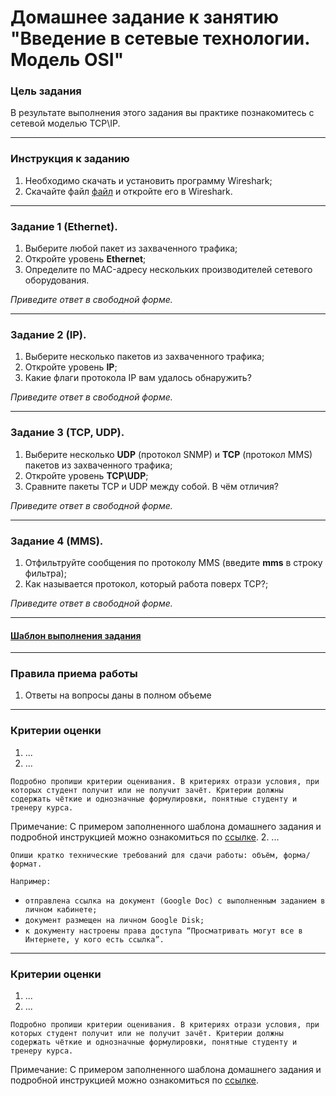 # Домашнее задание к занятию "Введение в сетевые технологии. Модель OSI"

### Цель задания

В результате выполнения этого задания вы практике познакомитесь с сетевой моделью TCP\IP.

------

### Инструкция к заданию

1. Необходимо скачать и установить программу Wireshark;
2. Скачайте файл [файл](protocol.pcapng) и откройте его в Wireshark.

------

### Задание 1 (Ethernet).

1. Выберите любой пакет из захваченного трафика;
2. Откройте уровень **Ethernet**;
3. Определите по MAC-адресу нескольких производителей сетевого оборудования.

*Приведите ответ в свободной форме.*

------

### Задание 2 (IP).

1. Выберите несколько пакетов из захваченного трафика;
2. Откройте уровень **IP**;
3. Какие флаги протокола IP вам удалось обнаружить?

*Приведите ответ в свободной форме.*

------

### Задание 3 (TCP, UDP).

1. Выберите несколько **UDP** (протокол SNMP) и **TCP** (протокол MMS) пакетов  из захваченного трафика;
2. Откройте уровень **TCP\UDP**;
3. Сравните пакеты TCP и UDP между собой. В чём отличия?

*Приведите ответ в свободной форме.*

------

### Задание 4 (MMS).

1. Отфильтруйте сообщения по протоколу MMS (введите **mms** в строку фильтра);
2. Как называется протокол, который работа поверх TCP?;

*Приведите ответ в свободной форме.*



------

#### [Шаблон выполнения задания](https://docs.google.com/document/d/1youKpKm_JrC0UzDyUslIZW2E2bIv5OVlm_TQDvH5Pvs/edit)

------

### Правила приема работы

1. Ответы на вопросы даны в полном объеме

------

### Критерии оценки

1. ...
2. ...

`Подробно пропиши критерии оценивания. В критериях отрази условия, при которых студент получит или не получит зачёт. Критерии должны содержать чёткие и однозначные формулировки, понятные студенту и тренеру курса.`

Примечание: С примером заполненного шаблона домашнего задания и подробной инструкцией можно ознакомиться по [ссылке](https://docs.google.com/document/d/13m07fqimLwzddcF6zyRrPjMO16RGynagzdO64-PMXuA/edit?usp=sharing).
2. ...

`Опиши кратко технические требований для сдачи работы: объём, форма/формат.` 

`Например:`
- `отправлена ссылка на документ (Google Doc) с выполненным заданием в личном кабинете;`
- `документ размещен на личном Google Disk;`
- `к документу настроены права доступа “Просматривать могут все в Интернете, у кого есть ссылка”.`

------

### Критерии оценки

1. ...
2. ...

`Подробно пропиши критерии оценивания. В критериях отрази условия, при которых студент получит или не получит зачёт. Критерии должны содержать чёткие и однозначные формулировки, понятные студенту и тренеру курса.`

Примечание: С примером заполненного шаблона домашнего задания и подробной инструкцией можно ознакомиться по [ссылке](https://docs.google.com/document/d/13m07fqimLwzddcF6zyRrPjMO16RGynagzdO64-PMXuA/edit?usp=sharing).
